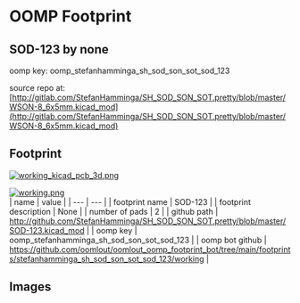 # OOMP Footprint  
## SOD-123  by none  
  
oomp key: oomp_stefanhamminga_sh_sod_son_sot_sod_123  
  
source repo at: [http://gitlab.com/StefanHamminga/SH_SOD_SON_SOT.pretty/blob/master/WSON-8_6x5mm.kicad_mod](http://gitlab.com/StefanHamminga/SH_SOD_SON_SOT.pretty/blob/master/WSON-8_6x5mm.kicad_mod)  
## Footprint  
  
[![working_kicad_pcb_3d.png](working_kicad_pcb_3d_600.png)](working_kicad_pcb_3d.png)  
  
[![working.png](working_600.png)](working.png)  
| name | value | 
| --- | --- | 
| footprint name | SOD-123 | 
| footprint description | None | 
| number of pads | 2 | 
| github path | http://github.com/StefanHamminga/SH_SOD_SON_SOT.pretty/blob/master/SOD-123.kicad_mod | 
| oomp key | oomp_stefanhamminga_sh_sod_son_sot_sod_123 | 
| oomp bot github | https://github.com/oomlout/oomlout_oomp_footprint_bot/tree/main/footprints/stefanhamminga_sh_sod_son_sot_sod_123/working | 
## Images  

